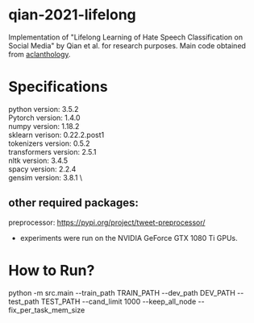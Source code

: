 # qian-2021-lifelong
Implementation of "Lifelong Learning of Hate Speech Classification on Social Media" by Qian et al. for research purposes.
Main code obtained from [aclanthology](https://aclanthology.org/2021.naacl-main.183/).

# Specifications
python version: 3.5.2 \
Pytorch version: 1.4.0 \
numpy version: 1.18.2 \
sklearn verison: 0.22.2.post1 \
tokenizers version: 0.5.2 \
transformers version: 2.5.1 \
nltk version: 3.4.5 \
spacy version: 2.2.4 \
gensim version: 3.8.1 \

## other required packages:

preprocessor: https://pypi.org/project/tweet-preprocessor/

- experiments were run on the NVIDIA GeForce GTX 1080 Ti GPUs.

# How to Run?

python -m src.main --train_path TRAIN_PATH --dev_path DEV_PATH --test_path TEST_PATH --cand_limit 1000 --keep_all_node --fix_per_task_mem_size
